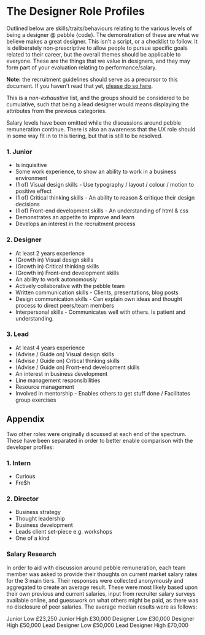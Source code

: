 # The Designer Role Profiles

Outlined below are skills/traits/behaviours relating to the various levels of being a designer @ pebble {code}. The demonstration of these are what we believe makes a great designer. This isn't a script, or a checklist to follow. It is deliberately non-prescriptive to allow people to pursue specific goals related to their career, but the overall themes should be applicable to everyone. These are the things that we value in designers, and they may form part of your evaluation relating to performance/salary.

**Note:** the recruitment guidelines should serve as a precursor to this document. If you haven't read that yet, [please do so here](https://github.com/pebblecode/pebble-handbook/tree/master/great-people/hiring-great-talent/designer).

This is a *non-exhaustive* list, and the groups should be considered to be cumulative, such that being a lead designer would means displaying the attributes from the previous categories.

Salary levels have been omitted while the discussions around pebble remuneration continue. There is also an awareness that the UX role should in some way fit in to this tiering, but that is still to be resolved.

### 1. Junior

- Is inquisitive
- Some work experience, to show an ability to work in a business environment
- (1 of) Visual design skills - Use typography / layout / colour / motion to positive effect
- (1 of) Critical thinking skills - An ability to reason & critique their design decisions
- (1 of) Front-end development skills - An understanding of html & css
- Demonstrates an appetite to improve and learn
- Develops an interest in the recruitment process


### 2. Designer

- At least 2 years experience
- (Growth in) Visual design skills
- (Growth in) Critical thinking skills
- (Growth in) Front-end development skills
- An ability to work autonomously
- Actively collaborative with the pebble team
- Written communication skills - Clients, presentations, blog posts
- Design communication skills - Can explain own ideas and thought process to direct peers/team members
- Interpersonal skills - Communicates well with others. Is patient and understanding.


### 3. Lead

- At least 4 years experience
- (Advise / Guide on) Visual design skills
- (Advise / Guide on) Critical thinking skills
- (Advise / Guide on) Front-end development skills
- An interest in business development
- Line management responsibilities
- Resource management
- Involved in mentorship - Enables others to get stuff done / Facilitates group exercises


## Appendix

Two other roles were originally discussed at each end of the spectrum. These have been separated in order to better enable comparison with the developer profiles:

### 1. Intern

- Curious
- Fre$h

### 2. Director

- Business strategy
- Thought leadership
- Business development
- Leads client set-piece e.g. workshops
- One of a kind

### Salary Research

In order to aid with discussion around pebble remuneration, each team member was asked to provide their thoughts on current market salary rates for the 3 main tiers. Their responses were collected anonymously and aggregated to create an average result. These were most likely based upon their own previous and current salaries, input from recruiter salary surveys available online, and guesswork on what others might be paid, as there was no disclosure of peer salaries.
The average median results were as follows:

Junior Low            £23,250
Junior High           £30,000
Designer Low          £30,000
Designer High         £50,000
Lead Designer Low     £50,000
Lead Designer High    £70,000
